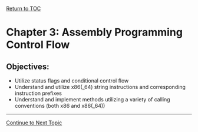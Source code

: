 <a href="https://github.com/CyberTrainingUSAF/06-Debugging-Assembly/blob/master/00-Table-of-Contents.md" rel="Return to TOC"> Return to TOC </a>

# Chapter 3: Assembly Programming Control Flow

## Objectives:

* Utilize status flags and conditional control flow
* Understand and utilize x86(_64) string instructions and corresponding instruction prefixes
* Understand and implement methods utilizing a variety of calling conventions (both x86 and x86(_64))

---
<a href="https://github.com/CyberTrainingUSAF/06-Debugging-Assembly/blob/master/04_ASM_Control_Flow/01_Flags.md" rel="Continue to Next Topic"> Continue to Next Topic </a>

